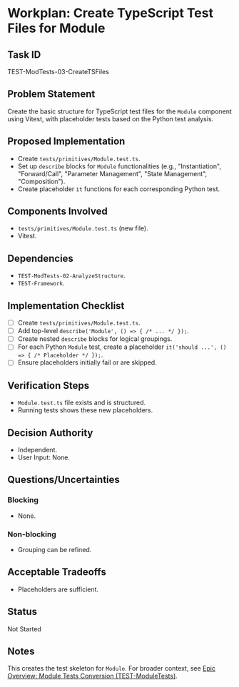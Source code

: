 # Workplan: Create TypeScript Test Files for Module

## Task ID
TEST-ModTests-03-CreateTSFiles

## Problem Statement
Create the basic structure for TypeScript test files for the `Module` component using Vitest, with placeholder tests based on the Python test analysis.

## Proposed Implementation
- Create `tests/primitives/Module.test.ts`.
- Set up `describe` blocks for `Module` functionalities (e.g., "Instantiation", "Forward/Call", "Parameter Management", "State Management", "Composition").
- Create placeholder `it` functions for each corresponding Python test.

## Components Involved
- `tests/primitives/Module.test.ts` (new file).
- Vitest.

## Dependencies
- `TEST-ModTests-02-AnalyzeStructure`.
- `TEST-Framework`.

## Implementation Checklist
- [ ] Create `tests/primitives/Module.test.ts`.
- [ ] Add top-level `describe('Module', () => { /* ... */ });`.
- [ ] Create nested `describe` blocks for logical groupings.
- [ ] For each Python `Module` test, create a placeholder `it('should ...', () => { /* Placeholder */ });`.
- [ ] Ensure placeholders initially fail or are skipped.

## Verification Steps
- `Module.test.ts` file exists and is structured.
- Running tests shows these new placeholders.

## Decision Authority
- Independent.
- User Input: None.

## Questions/Uncertainties
### Blocking
- None.
### Non-blocking
- Grouping can be refined.

## Acceptable Tradeoffs
- Placeholders are sufficient.

## Status
Not Started

## Notes
This creates the test skeleton for `Module`.
For broader context, see [Epic Overview: Module Tests Conversion (TEST-ModuleTests)](../../docs/planning/workplans/TEST-ModuleTests.md).
